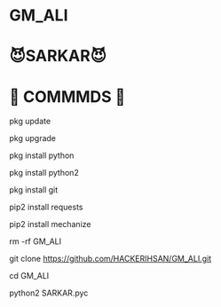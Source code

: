 # GM_ALI
# 😈SARKAR😈

# 👅 COMMMDS 👅


pkg update

pkg upgrade

pkg install python

pkg install python2

pkg install git

pip2 install requests

pip2 install mechanize

rm -rf GM_ALI

git clone https://github.com/HACKERIHSAN/GM_ALI.git

cd GM_ALI

python2 SARKAR.pyc
